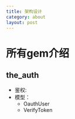 ```yaml
---
title: 架构设计
category: about
layout: post
---
```




# 所有gem介绍

## the_auth

* 鉴权:
* 模型：
  * OauthUser
  * VerifyToken
